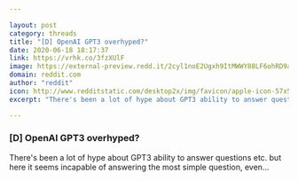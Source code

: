 ```yaml
---

layout: post
category: threads
title: "[D] OpenAI GPT3 overhyped?"
date: 2020-06-18 18:17:37
link: https://vrhk.co/3fzXUlF
image: https://external-preview.redd.it/2cyl1noE2Ugxh9ItMWWY88LF6ohRD9a2MxJbBezVVBk.jpg?width=140&height=53&auto=webp&crop=140:53,smart&s=9727ac4720cfd45715cf74226ae76b4935d4ee50
domain: reddit.com
author: "reddit"
icon: http://www.redditstatic.com/desktop2x/img/favicon/apple-icon-57x57.png
excerpt: "There's been a lot of hype about GPT3 ability to answer questions etc. but here it seems incapable of answering the most simple question, even..."

---
```


### [D] OpenAI GPT3 overhyped?

There's been a lot of hype about GPT3 ability to answer questions etc. but here it seems incapable of answering the most simple question, even...